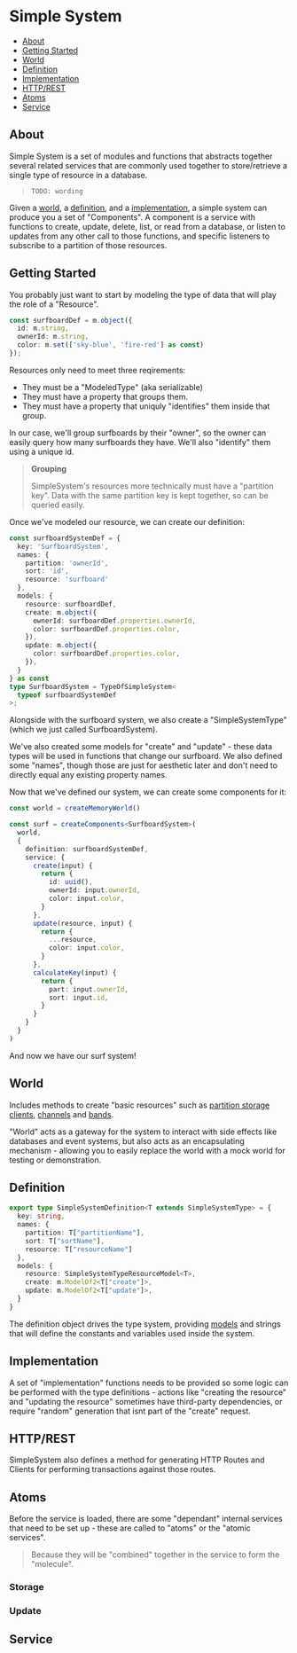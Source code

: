 # Simple System

  - [About](#about)
  - [Getting Started](#getting-started)
  - [World](#getting-started)
  - [Definition](#definition)
  - [Implementation](#implementation)
  - [HTTP/REST](#http-rest)
  - [Atoms](#atoms)
  - [Service](#service)

## About

Simple System is a set of modules and functions
that abstracts together several related services
that are commonly used together to store/retrieve a single
type of resource in a database.

> `TODO: wording`

Given a [world](#world), a [definition](#definition),
and a [implementation](#implementation), a simple system
can produce you a set of "Components". A component
is a service with functions to create, update, delete, list,
or read from a database, or listen to updates
from any other call to those functions, and specific
listeners to subscribe to a partition of those resources.

## Getting Started

You probably just want to start by modeling
the type of data that will play the role of
a "Resource".
```ts
const surfboardDef = m.object({
  id: m.string,
  ownerId: m.string,
  color: m.set(['sky-blue', 'fire-red'] as const)
});
```

Resources only need to meet three reqirements:
  - They must be a "ModeledType" (aka serializable)
  - They must have a property that groups them.
  - They must have a property that uniquly "identifies" them inside that group.

In our case, we'll group surfboards by their "owner",
so the owner can easily query how many surfboards they
have. We'll also "identify" them using a unique id.

> **Grouping**
>
> SimpleSystem's resources more technically must have
> a "partition key". Data with the same partition key
> is kept together, so can be queried easily.

Once we've modeled our resource, we can create our
definition:

```ts
const surfboardSystemDef = {
  key: 'SurfboardSystem',
  names: {
    partition: 'ownerId',
    sort: 'id',
    resource: 'surfboard'
  },
  models: {
    resource: surfboardDef,
    create: m.object({
      ownerId: surfboardDef.properties.ownerId,
      color: surfboardDef.properties.color,
    }),
    update: m.object({
      color: surfboardDef.properties.color,
    }),
  }
} as const
type SurfboardSystem = TypeOfSimpleSystem<
  typeof surfboardSystemDef
>;
```

Alongside with the surfboard system, we also
create a "SimpleSystemType" (which we just called
SurfboardSystem).

We've also created some models for "create" and
"update" - these data types will be used in
functions that change our surfboard. We also
defined some "names", though those are just for
aesthetic later and don't need to directly equal
any existing property names.

Now that we've defined our system,
we can create some components for it:

```ts
const world = createMemoryWorld()

const surf = createComponents<SurfboardSystem>(
  world,
  {
    definition: surfboardSystemDef,
    service: {
      create(input) {
        return {
          id: uuid(),
          ownerId: input.ownerId,
          color: input.color,
        }
      },
      update(resource, input) {
        return {
          ...resource,
          color: input.color,
        }
      },
      calculateKey(input) {
        return {
          part: input.ownerId,
          sort: input.id,
        }
      }
    }
  }
)
```

And now we have our surf system!

## World

Includes methods to
create "basic resources" such as
[partition storage clients](),
[channels]() and [bands]().

"World" acts as a gateway for the system
to interact with side effects like databases
and event systems, but also acts as an encapsulating
mechanism - allowing you to easily replace
the world with a mock world for testing or demonstration.


## Definition

```ts
export type SimpleSystemDefinition<T extends SimpleSystemType> = {
  key: string,
  names: {
    partition: T["partitionName"],
    sort: T["sortName"],
    resource: T["resourceName"]
  },
  models: {
    resource: SimpleSystemTypeResourceModel<T>,
    create: m.ModelOf2<T["create"]>,
    update: m.ModelOf2<T["update"]>,
  }
}
```

The definition object drives the type system,
providing [models]() and strings that will define
the constants and variables used inside the system.

## Implementation

A set of "implementation" functions needs to be
provided so some logic can be performed with the
type definitions - actions like "creating the resource"
and "updating the resource" sometimes have third-party
dependencies, or require "random" generation that isnt
part of the "create" request.

## HTTP/REST

SimpleSystem also defines a method for generating
HTTP Routes and Clients for performing transactions
against those routes.

## Atoms

Before the service is loaded, there are some
"dependant" internal services that need to be set
up - these are called to "atoms" or the "atomic
services".

> Because they will be "combined" together in
> the service to form the "molecule".

### Storage

### Update

## Service
